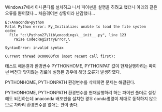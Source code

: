 Windows7에서 아나콘다를 설치하고 나서 파이썬을 실행을 하려고 했더니 아래와 같은 오류를 뿜어댔다...
처음겪어본 상황이라 난감했다...

    E:\Anaconda>python
    Fatal Python error: Py_Initialize: unable to load the file system codec
      File "c:\Python27\lib\encodings\__init__.py", line 123
        raise CodecRegistryError,\
                                ^
    SyntaxError: invalid syntax
    
    Current thread 0x00000fc0 (most recent call first):

테스트 해본결과 환경변수 PYTHONHOME, PYTHONPAT 값이 현재실행하려는 파이썬 버전과 맞지않는 경로에 설정된 경우에 해당 오류가 발생하였다.

PYTHONHOME, PYTHONPATH 환경변수를 삭제하면 문제는 해결된다.

PYTHONHOME, PYTHONPATH 환경변수를 현재실행하려 하는 파이썬 폴더로 설정해도 되긴하는데 anaconda 배포판을 설치한 경우 conda명령이 제대로 동작하지 않으므로 차라리 환경변수를 없애는 편이 좋다.